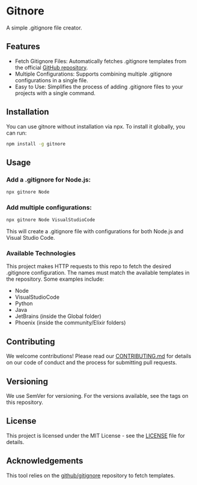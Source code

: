 # Gitnore

A simple .gitignore file creator.

## Features

- Fetch Gitignore Files: Automatically fetches .gitignore templates from the official [GitHub repository](https://github.com/github/gitignore).
- Multiple Configurations: Supports combining multiple .gitignore configurations in a single file.
- Easy to Use: Simplifies the process of adding .gitignore files to your projects with a single command.

## Installation

You can use gitnore without installation via npx. To install it globally, you can run:

```bash
npm install -g gitnore
```

## Usage
### Add a .gitignore for Node.js:

```bash
npx gitnore Node
```

### Add multiple configurations:

```bash
npx gitnore Node VisualStudioCode
```

This will create a .gitignore file with configurations for both Node.js and Visual Studio Code.

### Available Technologies

This project makes HTTP requests to this repo to fetch the desired .gitignore configuration. The names must match the available templates in the repository. Some examples include:
- Node
- VisualStudioCode
- Python
- Java
- JetBrains (inside the Global folder)
- Phoenix (inside the community/Elixir folders)

## Contributing

We welcome contributions! Please read our [CONTRIBUTING.md](CONTRIBUTING.md) for details on our code of conduct and the process for submitting pull requests.

## Versioning

We use SemVer for versioning. For the versions available, see the tags on this repository.

## License

This project is licensed under the MIT License - see the [LICENSE](LICENSE) file for details.

## Acknowledgements

This tool relies on the [github/gitignore](https://github.com/github/gitignore) repository to fetch templates.

